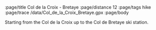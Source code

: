 :page/title Col de la Croix - Bretaye
:page/distance 12 
:page/tags hike
:page/trace /data/Col_de_la_Croix_Bretaye.gpx
:page/body

Starting from the Col de la Croix up to the Col de Bretaye ski station.
